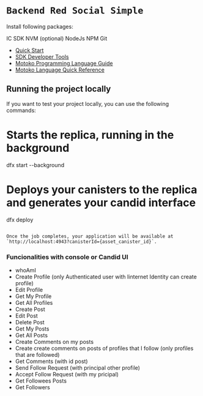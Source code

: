 # `Backend Red Social Simple`

Install following packages:

IC SDK
NVM (optional)
NodeJs
NPM
Git

- [Quick Start](https://internetcomputer.org/docs/current/developer-docs/setup/deploy-locally)
- [SDK Developer Tools](https://internetcomputer.org/docs/current/developer-docs/setup/install)
- [Motoko Programming Language Guide](https://internetcomputer.org/docs/current/motoko/main/motoko)
- [Motoko Language Quick Reference](https://internetcomputer.org/docs/current/motoko/main/language-manual)

## Running the project locally

If you want to test your project locally, you can use the following commands:

# Starts the replica, running in the background
dfx start --background

# Deploys your canisters to the replica and generates your candid interface
dfx deploy
```

Once the job completes, your application will be available at `http://localhost:4943?canisterId={asset_canister_id}`.
```
### Funcionalities with console or Candid UI

- whoAmI
- Create Profile (only Authenticated user with Iinternet Identity can create profile)
- Edit Profile 
- Get My Profile
- Get All Profiles
- Create Post
- Edit Post
- Delete Post
- Get My Posts
- Get All Posts
- Create Comments on my posts
- Create create comments on posts of profiles that I follow (only profiles that are followed)
- Get Comments (with id post)
- Send Follow Request (with principal other profile)
- Accept Follow Request (with my pricipal)
- Get Followees Posts
- Get Followers
